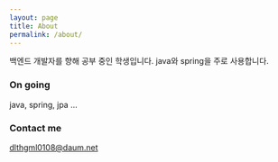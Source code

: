 ```yaml
---
layout: page
title: About
permalink: /about/
---
```


백엔드 개발자를 향해 공부 중인 학생입니다. java와 spring을 주로 사용합니다. 

### On going 

java, spring, jpa ...

### Contact me

[dlthgml0108@daum.net](mailto:dlthgml0108@daum.net)